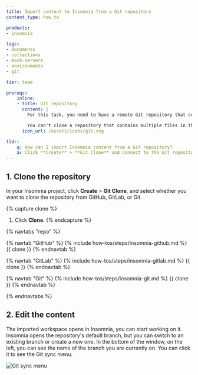 ```yaml
---
title: Import content to Insomnia from a Git repository
content_type: how_to

products:
- insomnia

tags:
- documents
- collections
- mock-servers
- environments
- git

tier: team

prereqs:
    inline:
    - title: Git repository
      content: |
        For this task, you need to have a remote Git repository that contains a `.insomnia` directory. To test this example, you can use the sample content provided in the [Insomnia repository](https://github.com/Kong/insomnia/tree/develop/packages/insomnia-inso/src/db/fixtures/git-repo).

        You can't clone a repository that contains multiple files in the `.insomnia/Workspace`.
      icon_url: /assets/icons/git.svg

tldr:
    q: How can I import Insomnia content from a Git repository?
    a: Click **Create** > **Git Clone** and connect to the Git repository.
---
```


## 1. Clone the repository

In your Insomnia project, click **Create** > **Git Clone**, and select whether you want to clone the repository from GitHub, GitLab, or Git.

{% capture clone %}
1. Click **Clone**.
{% endcapture %}

{% navtabs "repo" %}

{% navtab "GitHub" %}
{% include how-tos/steps/insomnia-github.md %}
{{ clone }}
{% endnavtab %}

{% navtab "GitLab" %}
{% include how-tos/steps/insomnia-gitlab.md %}
{{ clone }}
{% endnavtab %}

{% navtab "Git" %}
{% include how-tos/steps/insomnia-git.md %}
{{ clone }}
{% endnavtab %}

{% endnavtabs %}

## 2. Edit the content

The imported workspace opens in Insomnia, you can start working on it. Insomnia opens the repository's default branch, but you can switch to an existing branch or create a new one.
In the bottom of the window, on the left, you can see the name of the branch you are currently on. You can click it to see the Git sync menu.

![Git sync menu](/assets/images/insomnia/git-sync.png)